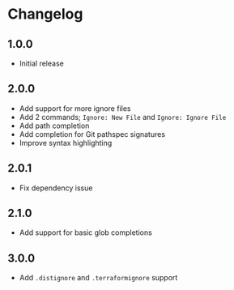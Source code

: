 # Changelog

## 1.0.0

- Initial release

## 2.0.0

- Add support for more ignore files
- Add 2 commands; `Ignore: New File` and `Ignore: Ignore File`
- Add path completion
- Add completion for Git pathspec signatures
- Improve syntax highlighting

## 2.0.1

- Fix dependency issue

## 2.1.0

- Add support for basic glob completions

## 3.0.0

- Add `.distignore` and `.terraformignore` support
